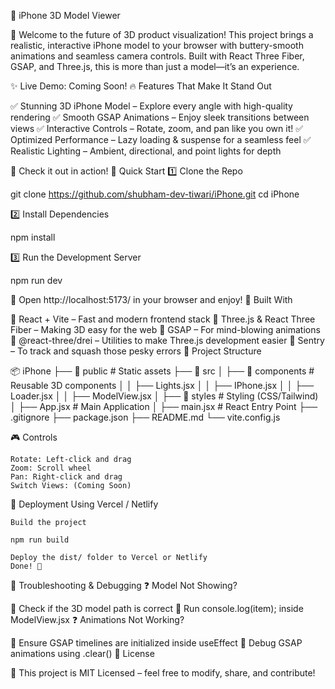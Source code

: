 📱 iPhone 3D Model Viewer

🚀 Welcome to the future of 3D product visualization!
This project brings a realistic, interactive iPhone model to your browser with buttery-smooth animations and seamless camera controls. Built with React Three Fiber, GSAP, and Three.js, this is more than just a model—it’s an experience.

✨ Live Demo: Coming Soon!
🔥 Features That Make It Stand Out

✅ Stunning 3D iPhone Model – Explore every angle with high-quality rendering
✅ Smooth GSAP Animations – Enjoy sleek transitions between views
✅ Interactive Controls – Rotate, zoom, and pan like you own it!
✅ Optimized Performance – Lazy loading & suspense for a seamless feel
✅ Realistic Lighting – Ambient, directional, and point lights for depth

🔽 Check it out in action!
🚀 Quick Start
1️⃣ Clone the Repo

git clone https://github.com/shubham-dev-tiwari/iPhone.git
cd iPhone

2️⃣ Install Dependencies

npm install

3️⃣ Run the Development Server

npm run dev

🚀 Open http://localhost:5173/ in your browser and enjoy!
🔨 Built With

🔹 React + Vite – Fast and modern frontend stack
🔹 Three.js & React Three Fiber – Making 3D easy for the web
🔹 GSAP – For mind-blowing animations
🔹 @react-three/drei – Utilities to make Three.js development easier
🔹 Sentry – To track and squash those pesky errors
📂 Project Structure

📦 iPhone
 ├── 📁 public          # Static assets
 ├── 📁 src
 │   ├── 📁 components  # Reusable 3D components
 │   │   ├── Lights.jsx
 │   │   ├── IPhone.jsx
 │   │   ├── Loader.jsx
 │   │   ├── ModelView.jsx
 │   ├── 📁 styles      # Styling (CSS/Tailwind)
 │   ├── App.jsx        # Main Application
 │   ├── main.jsx       # React Entry Point
 ├── .gitignore
 ├── package.json
 ├── README.md
 └── vite.config.js

🎮 Controls

    Rotate: Left-click and drag
    Zoom: Scroll wheel
    Pan: Right-click and drag
    Switch Views: (Coming Soon)

🚀 Deployment
Using Vercel / Netlify

    Build the project

    npm run build

    Deploy the dist/ folder to Vercel or Netlify
    Done! 🚀

🐛 Troubleshooting & Debugging
❓ Model Not Showing?

🔹 Check if the 3D model path is correct
🔹 Run console.log(item); inside ModelView.jsx
❓ Animations Not Working?

🔹 Ensure GSAP timelines are initialized inside useEffect
🔹 Debug GSAP animations using .clear()
📜 License

📄 This project is MIT Licensed – feel free to modify, share, and contribute!
